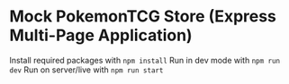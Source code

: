 # Mock PokemonTCG Store (Express Multi-Page Application)

Install required packages with `npm install`
Run in dev mode with `npm run dev`
Run on server/live with `npm run start`
